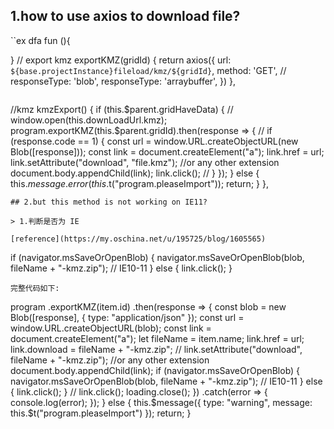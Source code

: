 ## 1.how to use axios to download file?

``ex
dfa
fun
(){
  
 }
// export kmz
exportKMZ(gridId) {
return axios({
url: `${base.projectInstance}fileload/kmz/${gridId}`,
method: 'GET',
// responseType: 'blob',
responseType: 'arraybuffer',
})
},

```

```

//kmz
kmzExport() {
if (this.$parent.gridHaveData) {
// window.open(this.downLoadUrl.kmz);
program.exportKMZ(this.$parent.gridId).then(response => {
// if (response.code == 1) {
const url = window.URL.createObjectURL(new Blob([response]));
const link = document.createElement("a");
link.href = url;
link.setAttribute("download", "file.kmz"); //or any other extension
document.body.appendChild(link);
link.click();
// }
});
} else {
this.$message.error(this.$t("program.pleaseImport"));
return;
}
},

```
## 2.but this method is not working on IE11?

> 1.判断是否为 IE

[reference](https://my.oschina.net/u/195725/blog/1605565)
```

if (navigator.msSaveOrOpenBlob) {
navigator.msSaveOrOpenBlob(blob, fileName + "-kmz.zip"); // IE10-11
} else {
link.click();
}

```
完整代码如下:
```

program
.exportKMZ(item.id)
.then(response => {
const blob = new Blob([response], { type: "application/json" });
const url = window.URL.createObjectURL(blob);
const link = document.createElement("a");
let fileName = item.name;
link.href = url;
link.download = fileName + "-kmz.zip";
// link.setAttribute("download", fileName + "-kmz.zip"); //or any other extension
document.body.appendChild(link);
if (navigator.msSaveOrOpenBlob) {
navigator.msSaveOrOpenBlob(blob, fileName + "-kmz.zip"); // IE10-11
} else {
link.click();
}
// link.click();
loading.close();
})
.catch(error => {
console.log(error);
});
} else {
this.$message({
type: "warning",
message: this.$t("program.pleaseImport")
});
return;
}

```

```
